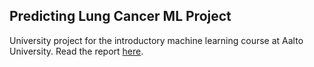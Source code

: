 ## Predicting Lung Cancer ML Project

University project for the introductory machine learning course at Aalto University. Read the report [here](https://github.com/avocadoali/Predicting-Lung-Cancer-ML-Project/blob/main/Predicting_Lung_Cancer_with_Machine_Learning.pdf).
